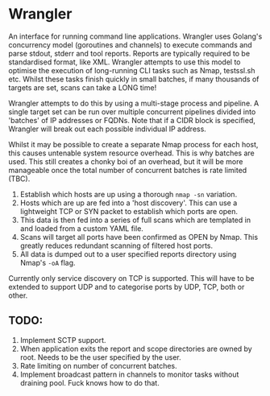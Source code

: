 # Wrangler

An interface for running command line applications. Wrangler uses Golang's concurrency model (goroutines and channels) to execute commands and parse stdout, stderr and tool reports. Reports are typically required to be standardised format, like XML.
Wrangler attempts to use this model to optimise the execution of long-running CLI tasks such as Nmap, testssl.sh etc. Whilst these tasks finish quickly in small batches, if many thousands of targets are set, scans can take a LONG time!

Wrangler attempts to do this by using a multi-stage process and pipeline. A single target set can be run over multiple concurrent pipelines divided into 'batches' of IP addresses or FQDNs. Note that if a CIDR block is specified, Wrangler will break out each possible individual IP address.

Whilst it may be possible to create a separate Nmap process for each host, this causes untenable system resource overhead. This is why batches are used. This still creates a chonky boi of an overhead, but it will be more manageable once the total number of concurrent batches is rate limited (TBC).

1. Establish which hosts are up using a thorough `nmap -sn` variation.
2. Hosts which are up are fed into a 'host discovery'. This can use a lightweight TCP or SYN packet to establish which ports are open. 
3. This data is then fed into a series of full scans which are templated in and loaded from a custom YAML file. 
4. Scans will target all ports have been confirmed as OPEN by Nmap. This greatly reduces redundant scanning of filtered host ports.
5. All data is dumped out to a user specified reports directory using Nmap's `-oA` flag.

Currently only service discovery on TCP is supported. This will have to be extended to support UDP and to categorise ports by UDP, TCP, both or other.


## TODO:

1. Implement SCTP support. 
2. When application exits the report and scope directories are owned by root. Needs to be the user specified by the user.
3. Rate limiting on number of concurrent batches.
4. Implement broadcast pattern in channels to monitor tasks without draining pool. Fuck knows how to do that.